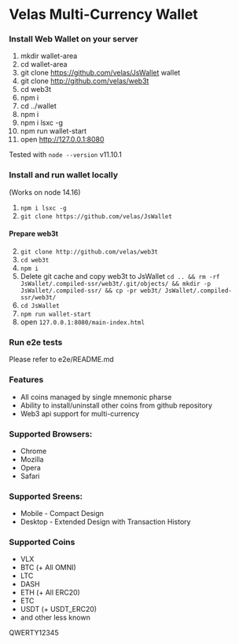 # Velas Multi-Currency Wallet



### Install Web Wallet on your server

1. mkdir wallet-area
2. cd wallet-area
1. git clone https://github.com/velas/JsWallet wallet
2. git clone http://github.com/velas/web3t
3. cd web3t
4. npm i 
5. cd ../wallet
6. npm i 
7. npm i lsxc -g
7. npm run wallet-start
8. open http://127.0.0.1:8080

Tested with `node --version` v11.10.1


### Install and run wallet locally
(Works on node 14.16)
1. `npm i lsxc -g`
2. `git clone https://github.com/velas/JsWallet`
#### Prepare web3t
2. `git clone http://github.com/velas/web3t`
3. `cd web3t`
4. `npm i`
5. Delete git cache and copy web3t to JsWallet
   `cd .. && rm -rf JsWallet/.compiled-ssr/web3t/.git/objects/ && mkdir -p JsWallet/.compiled-ssr/ && cp -pr web3t/ JsWallet/.compiled-ssr/web3t/`
6. `cd JsWallet`
7. `npm run wallet-start`
8. open `127.0.0.1:8080/main-index.html`


### Run e2e tests
Please refer to e2e/README.md

### Features

* All coins managed by single mnemonic pharse
* Ability to install/uninstall other coins from github repository
* Web3 api support for multi-currency

### Supported Browsers:

* Chrome
* Mozilla 
* Opera
* Safari

### Supported Sreens: 

* Mobile - Compact Design
* Desktop - Extended Design with Transaction History 

### Supported Coins

* VLX
* BTC (+ All OMNI)
* LTC
* DASH
* ETH (+ All ERC20)
* ETC
* USDT (+ USDT_ERC20)
* and other less known

QWERTY12345